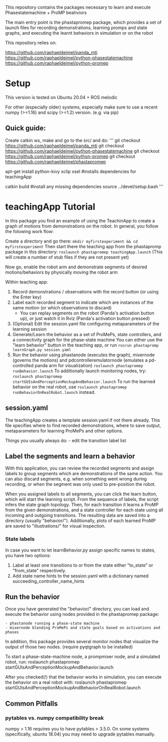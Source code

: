 
This repository contains the packages necessary to learn and execute Phasestatemachine + ProMP beahviors

The main entry point is the phastapromep package, which provides a set of launch files for recording demonstrations, learning promps and state graphs, and executing the learnt behaviors in simulation or on  the robot

This repository relies on:

https://github.com/raphaeldeimel/panda_mti
https://github.com/raphaeldeimel/python-phasestatemachine
https://github.com/raphaeldeimel/python-promep


# Setup

This version is tested on Ubuntu 20.04 + ROS melodic

For other (especially older) systems, especially make sure to use a recent numpy (>=1.16) and scipy (>=1.2) version. (e.g. via pip)

## Quick guide:

Create catkin ws, make and go to the src/ and do:
'''
git checkout https://github.com/raphaeldeimel/panda_mti
git checkout https://github.com/raphaeldeimel/python-phasestatemachine
git checkout https://github.com/raphaeldeimel/python-promep
git checkout https://github.com/raphaeldeimel/phastapromep

apt-get install python-kivy xclip xsel  #installs dependencies for teachingApp 

catkin build    #install any missing dependencies
source ../devel/setup.bash
'''


# teachingApp Tutorial


In this package you find an example of using the TeachinApp to create a graph of motions from demonstrations on the robot. In general, you follow the folowing work flow:

Create a directory and go there:
`mkdir myfirstexperiment && cd myfirstexperiment` 
Then start there the teaching app from the phastapromp package in this directory:
`roslaunch phastapromep teachingApp.launch`
(This will create a number of stub files if they are not present yet)

Now go, enable the robot arm and demonstrate segments of desired motions/behaviors by physically moving the robot arm

Within teaching app:
1. Record demonstrations / observations with the record button (or using the Enter key)
2. Label each recorded segment to indicate which are instances of the same motion (or which observations to discard)
    - You can replay segments on the robot (Panda's activation button up), or just watch it in Rviz (Panda's activation button pressed)
3. (Optional) Edit the session.yaml file configuring metaparameters of the learning session
4. Generate/Learn the behavior as a set of ProMePs, state controllers, and a connectivity graph for the phase-state machine
    You can either use the "learn behavior" button in the teaching app, or run `rosrun phastapromp learnGraph.py session.yaml`
5. Run the behavior using phastanode (executes the graph), mixernode (governs the motions) and pdcontrolleremulatornode (emulates a pd-controlled panda arm for visualization)
    `roslaunch phastapromep runBehavior.launch`
    To additionally launch monitoring nodes, try:
    `roslaunch phastapromep startGUIsAndPerceptionMockupAndBehavior.launch`
    To run the learned behavior on the real robot, use 
    `roslaunch phastapromep runBehaviorOnRealRobot.launch`
    instead.



## session.yaml

The teachingApp creates a template session.yaml if not there already. This file specifies where to find recorded demonstrations, where to save output, metaparameters for learning ProMePs and other options.

Things you usually always do:
    - edit the transition label list


## Label the segments and learn a behavior

With this application, you can review the recorded segments and assign labels to group segments which are demonstrations of the same action. You can also discard segments, e.g. when something went wrong during recording, or when the segment was only used to pre-position the robot.

When you assigned labels to all segments, you can click the learn button, which will start the learning script. From the sequence of labels, the script infers the state graph topology. Then, for each transition it learns a ProMP from the given demonstrations, and a state controller for each state using all incoming and outgoing transitions.
The resulting data are saved into a directory (usually "behavior/"). Additionally, plots of each learned ProMP are saved to "illustrations/" for visual inspection.

### State labels

In case you want to let learnBehavior.py assign specific names to states, you have two options:
1. Label at least one transitions to or from the state either "to_state" or "from_state" respectively.
2. Add state name hints to the session.yaml with a dictionary named succeeding_controller_name_hints

## Run the behavior

Once you have generated the "behavior/" directory, you can load and execute the behavior using nodes provided in the phastapromep package:

    - phastanode running a phase-state machine
    - mixernode blending ProMePs and state goals based on activations and phases

In addition, this package provides several monitor nodes that visualize the output of those two nodes. (require pyqtgraph to be installed)


To start a phase-state-machine node, a prompmixer node, and a simulated robot, run:
    roslaunch phastapromep startGUIsAndPerceptionMockupAndBehavior.launch


After you checked(!) that the behavior works in simulation, you can execute the behavior on a real robot with:
    roslaunch phastapromep startGUIsAndPerceptionMockupAndBehaviorOnRealRobot.launch


## Common Pitfalls

### pytables vs. numpy compatibility break

numpy > 1.16 requires you to have pytables > 3.5.0. On some systems (specifically, ubuntu 18.04) you may need to upgrade pytables manually.



